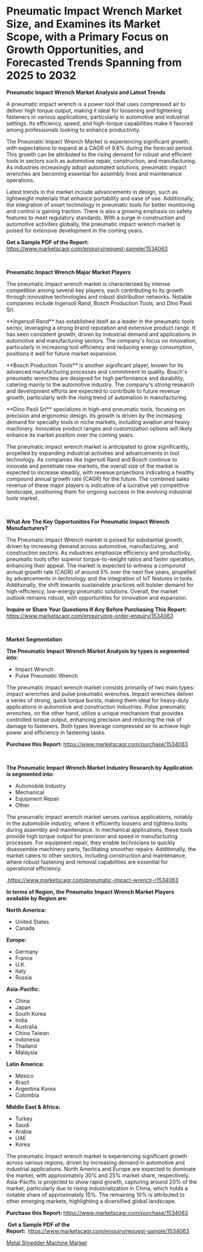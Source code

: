 <p><h1>Pneumatic Impact Wrench Market Size, and Examines its Market Scope, with a Primary Focus on Growth Opportunities, and Forecasted Trends Spanning from 2025 to 2032</h1></p><p><strong>Pneumatic Impact Wrench Market Analysis and Latest Trends</strong></p>
<p><p>A pneumatic impact wrench is a power tool that uses compressed air to deliver high torque output, making it ideal for loosening and tightening fasteners in various applications, particularly in automotive and industrial settings. Its efficiency, speed, and high-torque capabilities make it favored among professionals looking to enhance productivity.</p><p>The Pneumatic Impact Wrench Market is experiencing significant growth, with expectations to expand at a CAGR of 9.6% during the forecast period. This growth can be attributed to the rising demand for robust and efficient tools in sectors such as automotive repair, construction, and manufacturing. As industries increasingly adopt automated solutions, pneumatic impact wrenches are becoming essential for assembly lines and maintenance operations.</p><p>Latest trends in the market include advancements in design, such as lightweight materials that enhance portability and ease of use. Additionally, the integration of smart technology in pneumatic tools for better monitoring and control is gaining traction. There is also a growing emphasis on safety features to meet regulatory standards. With a surge in construction and automotive activities globally, the pneumatic impact wrench market is poised for extensive development in the coming years.</p></p>
<p><strong>Get a Sample PDF of the Report:&nbsp;</strong> <a href="https://www.marketscagr.com/enquiry/request-sample/1534063?utm_campaign=1995&utm_medium=2&utm_source=Github&utm_content=ia&utm_term=17022025&utm_id=pneumatic-impact-wrench">https://www.marketscagr.com/enquiry/request-sample/1534063</a></p>
<p>&nbsp;</p>
<p><strong>Pneumatic Impact Wrench Major Market Players</strong></p>
<p><p>The pneumatic impact wrench market is characterized by intense competition among several key players, each contributing to its growth through innovative technologies and robust distribution networks. Notable companies include Ingersoll Rand, Bosch Production Tools, and Dino Paoli Srl.</p><p>**Ingersoll Rand** has established itself as a leader in the pneumatic tools sector, leveraging a strong brand reputation and extensive product range. It has seen consistent growth, driven by industrial demand and applications in automotive and manufacturing sectors. The company's focus on innovation, particularly in increasing tool efficiency and reducing energy consumption, positions it well for future market expansion.</p><p>**Bosch Production Tools** is another significant player, known for its advanced manufacturing processes and commitment to quality. Bosch's pneumatic wrenches are designed for high performance and durability, catering mainly to the automotive industry. The company's strong research and development efforts are expected to contribute to future revenue growth, particularly with the rising trend of automation in manufacturing.</p><p>**Dino Paoli Srl** specializes in high-end pneumatic tools, focusing on precision and ergonomic design. Its growth is driven by the increasing demand for specialty tools in niche markets, including aviation and heavy machinery. Innovative product ranges and customization options will likely enhance its market position over the coming years.</p><p>The pneumatic impact wrench market is anticipated to grow significantly, propelled by expanding industrial activities and advancements in tool technology. As companies like Ingersoll Rand and Bosch continue to innovate and penetrate new markets, the overall size of the market is expected to increase steadily, with revenue projections indicating a healthy compound annual growth rate (CAGR) for the future. The combined sales revenue of these major players is indicative of a lucrative yet competitive landscape, positioning them for ongoing success in the evolving industrial tools market.</p></p>
<p>&nbsp;</p>
<p><strong>What Are The Key Opportunities For Pneumatic Impact Wrench Manufacturers?</strong></p>
<p><p>The Pneumatic Impact Wrench market is poised for substantial growth, driven by increasing demand across automotive, manufacturing, and construction sectors. As industries emphasize efficiency and productivity, pneumatic tools offer superior torque-to-weight ratios and faster operation, enhancing their appeal. The market is expected to witness a compound annual growth rate (CAGR) of around 5% over the next five years, propelled by advancements in technology and the integration of IoT features in tools. Additionally, the shift towards sustainable practices will bolster demand for high-efficiency, low-energy pneumatic solutions. Overall, the market outlook remains robust, with opportunities for innovation and expansion.</p></p>
<p><strong>Inquire or Share Your Questions If Any Before Purchasing This Report:</strong> <a href="https://www.marketscagr.com/enquiry/pre-order-enquiry/1534063?utm_campaign=1995&utm_medium=2&utm_source=Github&utm_content=ia&utm_term=17022025&utm_id=pneumatic-impact-wrench">https://www.marketscagr.com/enquiry/pre-order-enquiry/1534063</a></p>
<p>&nbsp;</p>
<p><strong>Market Segmentation</strong></p>
<p><strong>The Pneumatic Impact Wrench Market Analysis by types is segmented into:</strong></p>
<p><ul><li>Impact Wrench</li><li>Pulse Pneumatic Wrench</li></ul></p>
<p><p>The pneumatic impact wrench market consists primarily of two main types: impact wrenches and pulse pneumatic wrenches. Impact wrenches deliver a series of strong, quick torque bursts, making them ideal for heavy-duty applications in automotive and construction industries. Pulse pneumatic wrenches, on the other hand, utilize a unique mechanism that provides controlled torque output, enhancing precision and reducing the risk of damage to fasteners. Both types leverage compressed air to achieve high power and efficiency in fastening tasks.</p></p>
<p><strong>Purchase this Report:&nbsp;</strong><a href="https://www.marketscagr.com/purchase/1534063?utm_campaign=1995&utm_medium=2&utm_source=Github&utm_content=ia&utm_term=17022025&utm_id=pneumatic-impact-wrench">https://www.marketscagr.com/purchase/1534063</a></p>
<p>&nbsp;</p>
<p><strong>The Pneumatic Impact Wrench Market Industry Research by Application is segmented into:</strong></p>
<p><ul><li>Automobile Industry</li><li>Mechanical</li><li>Equipment Repair</li><li>Other</li></ul></p>
<p><p>The pneumatic impact wrench market serves various applications, notably in the automobile industry, where it efficiently loosens and tightens bolts during assembly and maintenance. In mechanical applications, these tools provide high torque output for precision and speed in manufacturing processes. For equipment repair, they enable technicians to quickly disassemble machinery parts, facilitating smoother repairs. Additionally, the market caters to other sectors, including construction and maintenance, where robust fastening and removal capabilities are essential for operational efficiency.</p></p>
<p><a href="https://www.marketscagr.com/pneumatic-impact-wrench-r1534063?utm_campaign=1995&utm_medium=2&utm_source=Github&utm_content=ia&utm_term=17022025&utm_id=pneumatic-impact-wrench">&nbsp;https://www.marketscagr.com/pneumatic-impact-wrench-r1534063</a></p>
<p><strong>In terms of Region, the Pneumatic Impact Wrench Market Players available by Region are:</strong></p>
<p>
    <p> <strong> North America: </strong>
        <ul>
            <li>United States</li>
            <li>Canada</li>
        </ul>
        </p> 
    <p> <strong> Europe: </strong>
        <ul>
            <li>Germany</li>
            <li>France</li>
            <li>U.K.</li>
            <li>Italy</li>
            <li>Russia</li>
        </ul>
        </p> 
    <p> <strong> Asia-Pacific: </strong>
        <ul>
            <li>China</li>
            <li>Japan</li>
            <li>South Korea</li>
            <li>India</li>
            <li>Australia</li>
            <li>China Taiwan</li>
            <li>Indonesia</li>
            <li>Thailand</li>
            <li>Malaysia</li>
        </ul>
        </p> 
    <p> <strong> Latin America: </strong>
        <ul>
            <li>Mexico</li>
            <li>Brazil</li>
            <li>Argentina Korea</li>
            <li>Colombia</li>
        </ul>
        </p> 
    <p> <strong> Middle East & Africa: </strong>
        <ul>
            <li>Turkey</li>
            <li>Saudi</li>
            <li>Arabia</li>
            <li>UAE</li>
            <li>Korea</li>
        </ul>
    </p>
    </p>
<p><p>The pneumatic impact wrench market is experiencing significant growth across various regions, driven by increasing demand in automotive and industrial applications. North America and Europe are expected to dominate the market, with approximately 30% and 25% market share, respectively. Asia-Pacific is projected to show rapid growth, capturing around 20% of the market, particularly due to rising industrialization in China, which holds a notable share of approximately 15%. The remaining 10% is attributed to other emerging markets, highlighting a diversified global landscape.</p></p>
<p><strong>Purchase this Report: </strong><a href="https://www.marketscagr.com/purchase/1534063?utm_campaign=1995&utm_medium=2&utm_source=Github&utm_content=ia&utm_term=17022025&utm_id=pneumatic-impact-wrench">https://www.marketscagr.com/purchase/1534063</a></p>
<p>&nbsp;<strong>Get a Sample PDF of the Report:&nbsp;&nbsp;</strong><a href="https://www.marketscagr.com/enquiry/request-sample/1534063?utm_campaign=1995&utm_medium=2&utm_source=Github&utm_content=ia&utm_term=17022025&utm_id=pneumatic-impact-wrench">https://www.marketscagr.com/enquiry/request-sample/1534063</a></p>
<p><strong></strong></p>
<p><p><a href="https://github.com/irfadac/Market-Research-Report-List-5/blob/main/metal-shredder-machine-market.md?utm_campaign=1995&utm_medium=2&utm_source=Github&utm_content=ia&utm_term=17022025&utm_id=pneumatic-impact-wrench">Metal Shredder Machine Market</a></p></p>